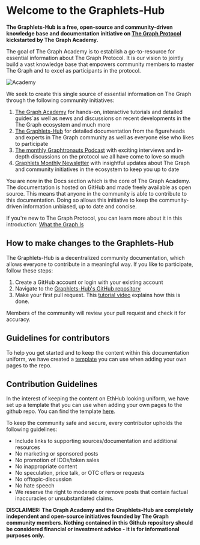 # Welcome to the Graphlets-Hub

**The Graphlets-Hub is a free, open-source and community-driven knowledge base and documentation initiative on [The Graph Protocol](https://thegraph.com "The Graph Protocol") kickstarted by The Graph Academy.**

The goal of The Graph Academy is to establish a go-to-resource for essential information about The Graph Protocol. It is our vision to jointly build a vast knowledge base that empowers community members to master The Graph and to excel as participants in the protocol.

![Academy](https://i.imgur.com/0zxHSbm.png)

We seek to create this single source of essential information on The Graph through the following community initiatives:

1. [The Graph Academy](https://thegraph.academy/ "The Graph Academy") for hands-on, interactive tutorials and detailed guides´as well as news and discussions on recent developments in the The Graph ecosystem and much more 
2. [The Graphlets-Hub](https://github.com/TheGraphAcademy/Graphlets-Hub/ "The Graphlets-Hub") for detailed documentation from the figureheads and experts in The Graph community as well as everyone else who likes to participate
3. [The monthly Graphtronauts Podcast](https://soundcloud.com/graph-community-podcast "The Graphtronauts Podcast") with exciting interviews and in-depth discussions on the protocol we all have come to love so much
4. [Graphlets Monthly Newsletter](https://thegraph.academy/ "Graphlets Monthly Newsletter") with insightful updates about The Graph and community initiatives in the ecosystem to keep you up to date

You are now in the Docs section which is the core of The Graph Academy. The documentation is hosted on GitHub and made freely available as open source. This means that anyone in the community is able to contribute to this documentation. Doing so allows this initiative to keep the community-driven information unbiased, up to date and concise.

If you're new to The Graph Protocol, you can learn more about it in this introduction: [What the Graph Is](https://thegraph.com/docs/introduction#what-the-graph-is "What the Graph Is")

## How to make changes to the Graphlets-Hub
The Graphlets-Hub is a decentralized community documentation, which allows everyone to contribute in a meaningful way. If you like to participate, follow these steps:

1. Create a GitHub account or login with your existing account
2. Navigate to the [Graphlets-Hub's GitHub repository](https://github.com/TheGraphAcademy/Graphlets-Hub/ "Graphlets-Hub's GitHub repository") 
3. Make your first pull request. This [tutorial video](https://www.youtube.com/watch?v=YTbRzhQju4c&t=1s "tutorial video") explains how this is done.

Members of the community will review your pull request and check it for accuracy.

## Guidelines for contributors
To help you get started and to keep the content within this documentation uniform, we have created a [template](https://github.com/TheGraphAcademy/Graphlets-Hub/blob/main/template.md "template") you can use when adding your own pages to the repo.





## Contribution Guidelines

In the interest of keeping the content on EthHub looking uniform, we have set up a template that you can use when adding your own pages to the github repo. You can find the template [here](https://github.com/ethhub-io/ethhub/tree/138f04335ad4a090d8eb370a9af90ee82fccf1a6/template.md).

To keep the community safe and secure, every contributor upholds the following guidelines:

* Include links to supporting sources/documentation and additional resources
* No marketing or sponsored posts
* No promotion of ICOs/token sales
* No inappropriate content
* No speculation, price talk, or OTC offers or requests
* No offtopic-discussion
* No hate speech
* We reserve the right to moderate or remove posts that contain factual inaccuracies or unsubstantiated claims.

**DISCLAIMER: The Graph Academy and the Graphlets-Hub are completely independent and open-source initiatives founded by The Graph community members. Nothing contained in this Github repository should be considered financial or investment advice - it is for informational purposes only.**
